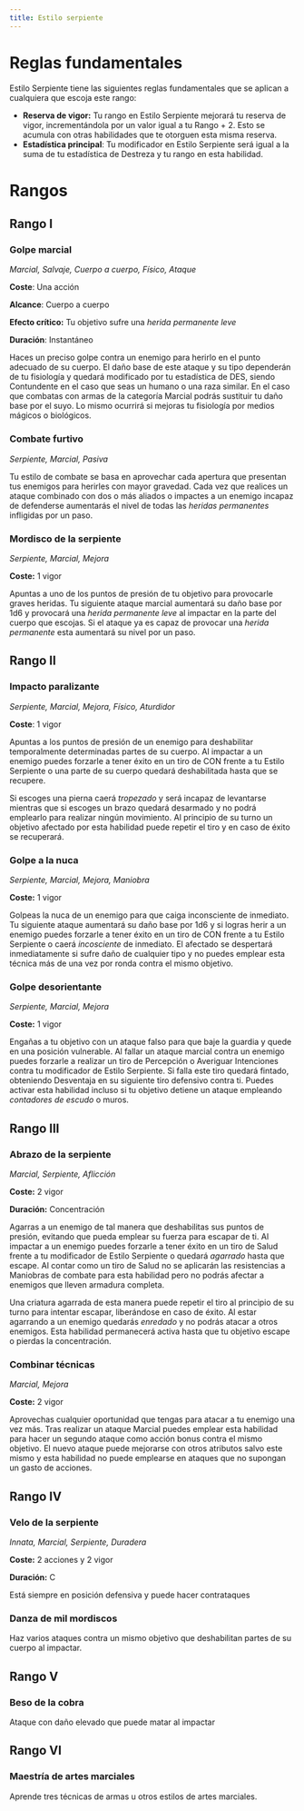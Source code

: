 ```yaml
---
title: Estilo serpiente
---
```


# Reglas fundamentales

Estilo Serpiente tiene las siguientes reglas fundamentales que se aplican a cualquiera que escoja este rango:

- **Reserva de vigor:** Tu rango en Estilo Serpiente mejorará tu reserva de vigor, incrementándola por un valor igual a tu Rango + 2. Esto se acumula con otras habilidades que te otorguen esta misma reserva.
- **Estadística principal**: Tu modificador en Estilo Serpiente será igual a la suma de tu estadística de Destreza y tu rango en esta habilidad.

# Rangos

## Rango I

### Golpe marcial

*Marcial, Salvaje, Cuerpo a cuerpo, Físico, Ataque*

**Coste**: Una acción

**Alcance**: Cuerpo a cuerpo

**Efecto crítico:** Tu objetivo sufre una *herida permanente leve*

**Duración**: Instantáneo

Haces un preciso golpe contra un enemigo para herirlo en el punto adecuado de su cuerpo. El daño base de este ataque y su tipo dependerán de tu fisiología y quedará modificado por tu estadística de DES, siendo Contundente en el caso que seas un humano o una raza similar. En el caso que combatas con armas de la categoría Marcial podrás sustituir tu daño base por el suyo. Lo mismo ocurrirá si mejoras tu fisiología por medios mágicos o biológicos.

### Combate furtivo

*Serpiente, Marcial, Pasiva*

Tu estilo de combate se basa en aprovechar cada apertura que presentan tus enemigos para herirles con mayor gravedad. Cada vez que realices un ataque combinado con dos o más aliados o impactes a un enemigo incapaz de defenderse aumentarás el nivel de todas las *heridas permanentes* infligidas por un paso.

### Mordisco de la serpiente

*Serpiente, Marcial, Mejora*

**Coste:** 1 vigor

Apuntas a uno de los puntos de presión de tu objetivo para provocarle graves heridas. Tu siguiente ataque marcial aumentará su daño base por 1d6 y provocará una *herida permanente leve* al impactar en la parte del cuerpo que escojas. Si el ataque ya es capaz de provocar una *herida permanente* esta aumentará su nivel por un paso. 

## Rango II

### Impacto paralizante

*Serpiente, Marcial, Mejora, Físico, Aturdidor*

**Coste**: 1 vigor

Apuntas a los puntos de presión de un enemigo para deshabilitar temporalmente determinadas partes de su cuerpo. Al impactar a un enemigo puedes forzarle a tener éxito en un tiro de CON frente a tu Estilo Serpiente o una parte de su cuerpo quedará deshabilitada hasta que se recupere. 

Si escoges una pierna caerá *tropezado* y será incapaz de levantarse mientras que si escoges un brazo quedará desarmado y no podrá emplearlo para realizar ningún movimiento. Al principio de su turno un objetivo afectado por esta habilidad puede repetir el tiro y en caso de éxito se recuperará. 

### Golpe a la nuca

*Serpiente, Marcial, Mejora, Maniobra*

**Coste:** 1 vigor

Golpeas la nuca de un enemigo para que caiga inconsciente de inmediato. Tu siguiente ataque aumentará su daño base por 1d6 y si logras herir a un enemigo puedes forzarle a tener éxito en un tiro de CON frente a tu Estilo Serpiente o caerá *incosciente* de inmediato. El afectado se despertará inmediatamente si sufre daño de cualquier tipo y no puedes emplear esta técnica más de una vez por ronda contra el mismo objetivo.

### Golpe desorientante

*Serpiente, Marcial, Mejora*

**Coste:** 1 vigor

Engañas a tu objetivo con un ataque falso para que baje la guardia y quede en una posición vulnerable. Al fallar un ataque marcial contra un enemigo puedes forzarle a realizar un tiro de Percepción o Averiguar Intenciones contra tu modificador de Estilo Serpiente. Si falla este tiro quedará fintado, obteniendo Desventaja en su siguiente tiro defensivo contra ti. Puedes activar esta habilidad incluso si tu objetivo detiene un ataque empleando *contadores de escudo* o muros.

## Rango III

### Abrazo de la serpiente

*Marcial, Serpiente, Aflicción*

**Coste:** 2 vigor

**Duración:** Concentración

Agarras a un enemigo de tal manera que deshabilitas sus puntos de presión, evitando que pueda emplear su fuerza para escapar de ti. Al impactar a un enemigo puedes forzarle a tener éxito en un tiro de Salud frente a tu modificador de Estilo Serpiente o quedará *agarrado* hasta que escape. Al contar como un tiro de Salud no se aplicarán las resistencias a Maniobras de combate para esta habilidad pero no podrás afectar a enemigos que lleven armadura completa.

Una criatura agarrada de esta manera puede repetir el tiro al principio de su turno para intentar escapar, liberándose en caso de éxito. Al estar agarrando a un enemigo quedarás *enredado* y no podrás atacar a otros enemigos. Esta habilidad permanecerá activa hasta que tu objetivo escape o pierdas la concentración.

### Combinar técnicas

*Marcial, Mejora*

**Coste:** 2 vigor

Aprovechas cualquier oportunidad que tengas para atacar a tu enemigo una vez más. Tras realizar un ataque Marcial puedes emplear esta habilidad para hacer un segundo ataque como acción bonus contra el mismo objetivo. El nuevo ataque puede mejorarse con otros atributos salvo este mismo y esta habilidad no puede emplearse en ataques que no supongan un gasto de acciones.

## Rango IV

### Velo de la serpiente

*Innata, Marcial, Serpiente, Duradera*

**Coste:** 2 acciones y 2 vigor

**Duración:** C

Está siempre en posición defensiva y puede hacer contrataques

### Danza de mil mordiscos

Haz varios ataques contra un mismo objetivo que deshabilitan partes de su cuerpo al impactar.

## Rango V

### Beso de la cobra

Ataque con daño elevado que puede matar al impactar

## Rango VI

### Maestría de artes marciales

Aprende tres técnicas de armas u otros estilos de artes marciales.